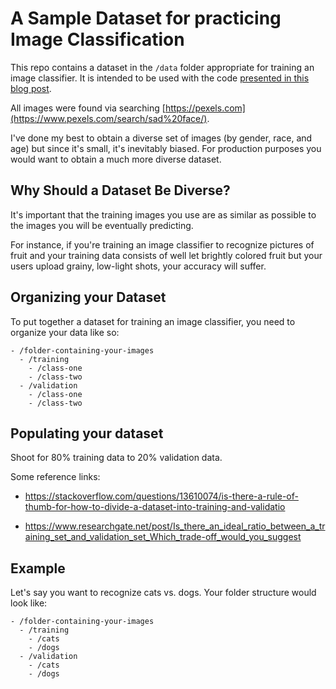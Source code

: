 # A Sample Dataset for practicing Image Classification

This repo contains a dataset in the `/data` folder appropriate for training an image classifier. It is intended to be used with the code [presented in this blog post](https://thekevinscott.com/image-classification-in-javascript).

All images were found via searching [https://pexels.com](https://www.pexels.com/search/sad%20face/).

I've done my best to obtain a diverse set of images (by gender, race, and age) but since it's small, it's inevitably biased. For production purposes you would want to obtain a much more diverse dataset.

## Why Should a Dataset Be Diverse?

It's important that the training images you use are as similar as possible to the images you will be eventually predicting.

For instance, if you're training an image classifier to recognize pictures of fruit and your training data consists of well let brightly colored fruit but your users upload grainy, low-light shots, your accuracy will suffer.

## Organizing your Dataset

To put together a dataset for training an image classifier, you need to organize your data like so:

```
- /folder-containing-your-images
  - /training
    - /class-one
    - /class-two
  - /validation
    - /class-one
    - /class-two
```

## Populating your dataset

Shoot for 80% training data to 20% validation data.

Some reference links:

* https://stackoverflow.com/questions/13610074/is-there-a-rule-of-thumb-for-how-to-divide-a-dataset-into-training-and-validatio

* https://www.researchgate.net/post/Is_there_an_ideal_ratio_between_a_training_set_and_validation_set_Which_trade-off_would_you_suggest

## Example
Let's say you want to recognize cats vs. dogs. Your folder structure would look like:

```
- /folder-containing-your-images
  - /training
    - /cats
    - /dogs
  - /validation
    - /cats
    - /dogs
```

